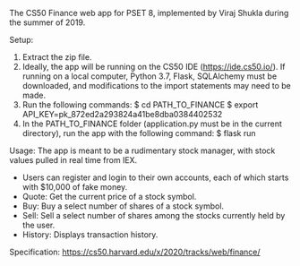 The CS50 Finance web app for PSET 8, implemented by Viraj Shukla during the summer of 2019.

Setup:
1. Extract the zip file.
2. Ideally, the app will be running on the CS50 IDE (https://ide.cs50.io/).
   If running on a local computer, Python 3.7, Flask, SQLAlchemy must be downloaded, and modifications to the import statements may need to be made.
3. Run the following commands:
	$ cd PATH_TO_FINANCE
	$ export API_KEY=pk_872ed2a293824a41be8dba0384402532
4. In the PATH_TO_FINANCE folder (application.py must be in the current directory), run the app with the following command:
	$ flask run

Usage:
The app is meant to be a rudimentary stock manager, with stock values pulled in real time from IEX.
- Users can register and login to their own accounts, each of which starts with $10,000 of fake money.
- Quote: Get the current price of a stock symbol.
- Buy: Buy a select number of shares of a stock symbol.
- Sell: Sell a select number of shares among the stocks currently held by the user.
- History: Displays transaction history.

Specification: https://cs50.harvard.edu/x/2020/tracks/web/finance/
